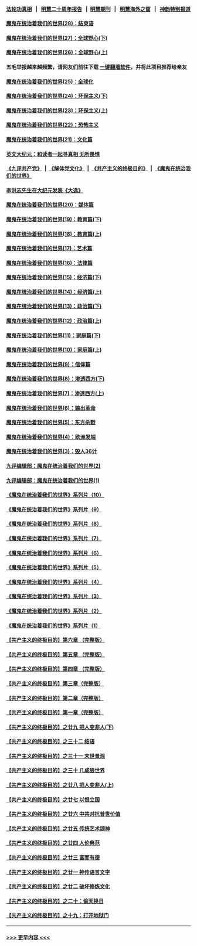 #### [法轮功真相](https://github.com/gfw-breaker/truth/blob/master/README.md?t=0) &nbsp;&nbsp;|&nbsp;&nbsp; [明慧二十周年报告](https://github.com/gfw-breaker/mh-reports/blob/master/README.md?t=0) &nbsp;&nbsp;|&nbsp;&nbsp;[明慧期刊](https://github.com/gfw-breaker/mh-qikan) &nbsp;&nbsp;|&nbsp;&nbsp; [明慧海外之窗](https://github.com/gfw-breaker/mh-news/blob/master/README.md?t=0) &nbsp;&nbsp;|&nbsp;&nbsp; [神韵特别报道](https://github.com/gfw-breaker/mh-news/blob/master/shenyun.md?t=0)
#### [魔鬼在统治着我们的世界(28)：结束语](../pages/nsc422/n10936246.md?t=07220601) 
#### [魔鬼在统治着我们的世界(27)：全球野心(下)](../pages/nsc422/n10928319.md?t=07220601) 
#### [魔鬼在统治着我们的世界(26)：全球野心(上)](../pages/nsc422/n10900318.md?t=07220601) 
#### 五毛举报越来越频繁，请网友们前往下载 [一键翻墙软件](https://github.com/gfw-breaker/ssr-accounts)，并将此项目推荐给亲友
#### [魔鬼在统治着我们的世界(25)：全球化](../pages/nsc422/n10788205.md?t=07220601) 
#### [魔鬼在统治着我们的世界(24)：环保主义(下)](../pages/nsc422/n10695307.md?t=07220601) 
#### [魔鬼在统治着我们的世界(23)：环保主义(上)](../pages/nsc422/n10688613.md?t=07220601) 
#### [魔鬼在统治着我们的世界(22)：恐怖主义](../pages/nsc422/n10614727.md?t=07220601) 
#### [魔鬼在统治着我们的世界(21)：文化篇](../pages/nsc422/n10597706.md?t=07220601) 
#### [英文大纪元：和读者一起寻真相 无所畏惧](../pages/nsc422/n12542027.md?t=07220601) 
#### [《九评共产党》](https://github.com/begood0513/9ping.md/blob/master/README.md) &nbsp;|&nbsp; [《解体党文化》](../../../../jtdwh.md/blob/master/README.md)  &nbsp;|&nbsp; [《共产主义的终极目的》](../../../../gczydzjmd.md/blob/master/README.md) &nbsp;|&nbsp; [《魔鬼在统治我们的世界》](../../../../mgztzwmdsj.md/blob/master/README.md) 
#### [李洪志先生在大纪元发表《大选》](../pages/nsc422/n12534746.md?t=07220601) 
#### [魔鬼在统治着我们的世界(20)：媒体篇](../pages/nsc422/n10586579.md?t=07220601) 
#### [魔鬼在统治着我们的世界(19)：教育篇(下)](../pages/nsc422/n10564808.md?t=07220601) 
#### [魔鬼在统治着我们的世界(18)：教育篇(上)](../pages/nsc422/n10526970.md?t=07220601) 
#### [魔鬼在统治着我们的世界(17)：艺术篇](../pages/nsc422/n10499093.md?t=07220601) 
#### [魔鬼在统治着我们的世界(16)：法律篇](../pages/nsc422/n10485969.md?t=07220601) 
#### [魔鬼在统治着我们的世界(15)：经济篇(下)](../pages/nsc422/n10469975.md?t=07220601) 
#### [魔鬼在统治着我们的世界(14)：经济篇(上)](../pages/nsc422/n10457370.md?t=07220601) 
#### [魔鬼在统治着我们的世界(13)：政治篇(下)](../pages/nsc422/n10448270.md?t=07220601) 
#### [魔鬼在统治着我们的世界(12)：政治篇(上)](../pages/nsc422/n10444576.md?t=07220601) 
#### [魔鬼在统治着我们的世界(11)：家庭篇(下)](../pages/nsc422/n10440961.md?t=07220601) 
#### [魔鬼在统治着我们的世界(10)：家庭篇(上)](../pages/nsc422/n10435448.md?t=07220601) 
#### [魔鬼在统治着我们的世界(9)：信仰篇](../pages/nsc422/n10432159.md?t=07220601) 
#### [魔鬼在统治着我们的世界(8)：渗透西方(下)](../pages/nsc422/n10429603.md?t=07220601) 
#### [魔鬼在统治着我们的世界(7)：渗透西方(上)](../pages/nsc422/n10426013.md?t=07220601) 
#### [魔鬼在统治着我们的世界(6)：输出革命](../pages/nsc422/n10421536.md?t=07220601) 
#### [魔鬼在统治着我们的世界(5)：东方杀戮](../pages/nsc422/n10417707.md?t=07220601) 
#### [魔鬼在统治着我们的世界(4)：欧洲发端](../pages/nsc422/n10414890.md?t=07220601) 
#### [魔鬼在统治着我们的世界(3)：毁人36计](../pages/nsc422/n10411583.md?t=07220601) 
#### [九评编辑部：魔鬼在统治着我们的世界(2)](../pages/nsc422/n10410036.md?t=07220601) 
#### [九评编辑部：魔鬼在统治着我们的世界(1)](../pages/nsc422/n10406825.md?t=07220601) 
#### [《魔鬼在统治着我们的世界》系列片（10）](../pages/nsc422/n12292670.md?t=07220601) 
#### [《魔鬼在统治着我们的世界》系列片（9）](../pages/nsc422/n12290859.md?t=07220601) 
#### [《魔鬼在统治着我们的世界》系列片（8）](../pages/nsc422/n12287445.md?t=07220601) 
#### [《魔鬼在统治着我们的世界》系列片（7）](../pages/nsc422/n12283425.md?t=07220601) 
#### [《魔鬼在统治着我们的世界》系列片（6）](../pages/nsc422/n12282314.md?t=07220601) 
#### [《魔鬼在统治着我们的世界》系列片（5）](../pages/nsc422/n12281419.md?t=07220601) 
#### [《魔鬼在统治着我们的世界》系列片（4）](../pages/nsc422/n12274024.md?t=07220601) 
#### [《魔鬼在统治着我们的世界》系列片（3）](../pages/nsc422/n12271322.md?t=07220601) 
#### [《魔鬼在统治着我们的世界》系列片（2）](../pages/nsc422/n12269049.md?t=07220601) 
#### [《魔鬼在统治着我们的世界》系列片（1）](../pages/nsc422/n12267575.md?t=07220601) 
#### [【共产主义的终极目的】第六章 （完整版）](../pages/nsc422/n11428913.md?t=07220601) 
#### [【共产主义的终极目的】第五章 （完整版）](../pages/nsc422/n11428912.md?t=07220601) 
#### [【共产主义的终极目的】第四章 （完整版）](../pages/nsc422/n11428907.md?t=07220601) 
#### [【共产主义的终极目的】第三章（完整版）](../pages/nsc422/n11428848.md?t=07220601) 
#### [【共产主义的终极目的】第二章（完整版）](../pages/nsc422/n11428831.md?t=07220601) 
#### [【共产主义的终极目的】第一章（完整版）](../pages/nsc422/n11417651.md?t=07220601) 
#### [【共产主义的终极目的】之廿九 把人变非人(下)](../pages/nsc422/n11344140.md?t=07220601) 
#### [【共产主义的终极目的】之三十二 结语](../pages/nsc422/n11360535.md?t=07220601) 
#### [【共产主义的终极目的】之三十一 末世景观](../pages/nsc422/n11351129.md?t=07220601) 
#### [【共产主义的终极目的】之三十 几成狼世界](../pages/nsc422/n11348280.md?t=07220601) 
#### [【共产主义的终极目的】之廿八 把人变非人(上)](../pages/nsc422/n11340492.md?t=07220601) 
#### [【共产主义的终极目的】之廿七 以恨立国](../pages/nsc422/n11336944.md?t=07220601) 
#### [【共产主义的终极目的】之廿六 中共对抗普世价值](../pages/nsc422/n11324785.md?t=07220601) 
#### [【共产主义的终极目的】之廿五 传统艺术颂神](../pages/nsc422/n11296396.md?t=07220601) 
#### [【共产主义的终极目的】之廿四 人伦典范](../pages/nsc422/n11296397.md?t=07220601) 
#### [【共产主义的终极目的】之廿三 富而有德](../pages/nsc422/n11283598.md?t=07220601) 
#### [【共产主义的终极目的】之廿一 神传语言文字](../pages/nsc422/n11263265.md?t=07220601) 
#### [【共产主义的终极目的】之廿二 破坏修炼文化](../pages/nsc422/n11245728.md?t=07220601) 
#### [【共产主义的终极目的】之二十：偷天换日](../pages/nsc422/n11238846.md?t=07220601) 
#### [【共产主义的终极目的】之十九：打开地狱门](../pages/nsc422/n11206376.md?t=07220601) 

----
#### [ >>> 更早内容 <<< ](../indexes/nsc422-earlier.md)
